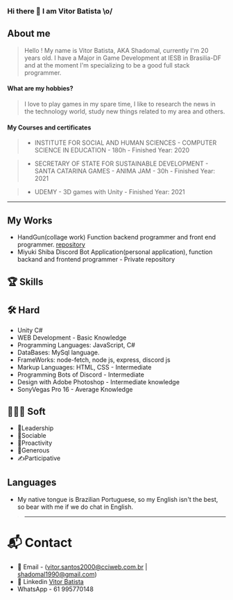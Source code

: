 ### Hi there 👋 I am Vitor Batista \o/

## About me
   > Hello ! My name is Vitor Batista, AKA Shadomal, currently I'm 20 years old. I have a Major in Game Development at IESB in Brasilia-DF and at the moment I'm specializing to be a good full stack programmer.
  #### What are my hobbies?
   > I love to play games in my spare time, I like to research the news in the technology world, study new things related to my area and others.
  #### My Courses and certificates
  
   >  - INSTITUTE FOR SOCIAL AND HUMAN SCIENCES
         - COMPUTER SCIENCE IN EDUCATION - 180h
         - Finished Year: 2020
         
   >  - SECRETARY OF STATE FOR SUSTAINABLE DEVELOPMENT
        - SANTA CATARINA GAMES - ANIMA JAM - 30h
        - Finished Year: 2021
        
   >  - UDEMY
        - 3D games with Unity
        - Finished Year: 2021
-------------------------------------------------------------------------------------------------------------------------------------------------------
## My Works
  - HandGun(collage work) Function backend programmer and front end programmer. [repository](https://github.com/shadomal/handgun)
  - Miyuki Shiba Discord Bot Application(personal application), function backand and frontend programmer - Private repository

## 🏆 Skills
  
  ## 🛠 Hard
  - Unity C#
  - WEB Development - Basic Knowledge
  - Programming Languages: JavaScript, C#
  - DataBases: MySql language.
  - FrameWorks: node-fetch, node js, express, discord js
  - Markup Languages: HTML, CSS - Intermediate
  - Programming Bots of Discord - Intermediate
  - Design with Adobe Photoshop - Intermediate knowledge
  - SonyVegas Pro 16 - Average Knowledge
  
  ## 👨🏻‍🔧 Soft
  - 🥇Leadership
  - 🤝Sociable
  - 👊Proactivity
  - 👋Generous
  - ✍️Participative
  
  ## Languages
  - My native tongue is Brazilian Portuguese, so my English isn't the best, so bear with me if we do chat in English.
  
>-------------------------------------------------------------------------------------------------------------------------------------------------------
# 📬 Contact
 - 📧 Email - (vitor.santos2000@cciweb.com.br | shadomal1990@gmail.com)
 - 🔗 Linkedin [Vitor Batista](https://www.linkedin.com/in/vitor-batista-36a159210/)
 - WhatsApp - 61 995770148
